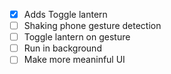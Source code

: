 - [x] Adds Toggle lantern
- [ ] Shaking phone gesture detection
- [ ] Toggle lantern on gesture
- [ ] Run in background
- [ ] Make more meaninful UI